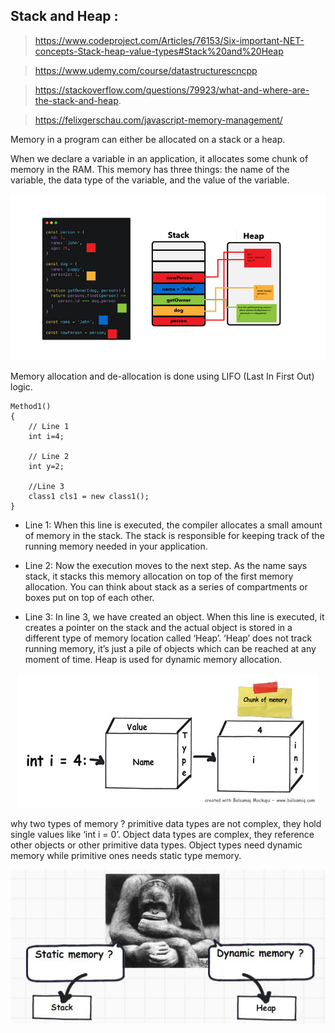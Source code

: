 ## Stack and Heap :

> https://www.codeproject.com/Articles/76153/Six-important-NET-concepts-Stack-heap-value-types#Stack%20and%20Heap

> https://www.udemy.com/course/datastructurescncpp

> https://stackoverflow.com/questions/79923/what-and-where-are-the-stack-and-heap.

> https://felixgerschau.com/javascript-memory-management/

Memory in a program can either be allocated on a stack or a heap.

When we declare a variable in an application, it allocates some chunk of memory in the RAM. This memory has three things: the name of the variable, the data type of the variable, and the value of the variable.

<div align="center">
    <img src="images/stack-heap-pointers.png" />
</div>

Memory allocation and de-allocation is done using LIFO (Last In First Out) logic.

```
Method1()
{
    // Line 1
    int i=4;

    // Line 2
    int y=2;

    //Line 3
    class1 cls1 = new class1();
}
```

- Line 1: When this line is executed, the compiler allocates a small amount of memory in the stack. The stack is responsible for keeping track of the running memory needed in your application.

- Line 2: Now the execution moves to the next step. As the name says stack, it stacks this memory allocation on top of the first memory allocation. You can think about stack as a series of compartments or boxes put on top of each other.

- Line 3: In line 3, we have created an object. When this line is executed, it creates a pointer on the stack and the actual object is stored in a different type of memory location called ‘Heap’. ‘Heap’ does not track running memory, it’s just a pile of objects which can be reached at any moment of time. Heap is used for dynamic memory allocation.

<div align="center">
    <img src="images/chunkOfMemory.jpg" />
</div>

why two types of memory ?
primitive data types are not complex, they hold single values like ‘int i = 0’. Object data types are complex, they reference other objects or other primitive data types.
Object types need dynamic memory while primitive ones needs static type memory.

<div align="center">
    <img src="images/dynamic-static.jpg" />
</div>
